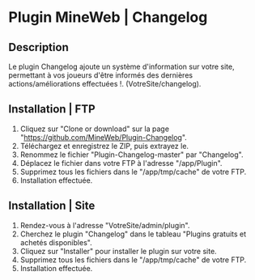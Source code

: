 # Plugin MineWeb | Changelog

## Description
Le plugin Changelog ajoute un système d'information sur votre site, permettant à vos joueurs d'être informés des dernières actions/améliorations effectuées !. (VotreSite/changelog).

## Installation | FTP
1. Cliquez sur "Clone or download" sur la page "https://github.com/MineWeb/Plugin-Changelog".
2. Téléchargez et enregistrez le ZIP, puis extrayez le.
3. Renommez le fichier "Plugin-Changelog-master" par "Changelog".
4. Déplacez le fichier dans votre FTP à l'adresse "/app/Plugin".
5. Supprimez tous les fichiers dans le "/app/tmp/cache" de votre FTP.
6. Installation effectuée.

## Installation | Site
1. Rendez-vous à l'adresse "VotreSite/admin/plugin".
2. Cherchez le plugin "Changelog" dans le tableau "Plugins gratuits et achetés disponibles".
3. Cliquez sur "Installer" pour installer le plugin sur votre site.
4. Supprimez tous les fichiers dans le "/app/tmp/cache" de votre FTP.
5. Installation effectuée.
